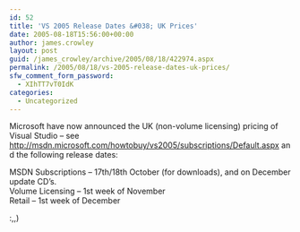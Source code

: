 ```yaml
---
id: 52
title: 'VS 2005 Release Dates &#038; UK Prices'
date: 2005-08-18T15:56:00+00:00
author: james.crowley
layout: post
guid: /james_crowley/archive/2005/08/18/422974.aspx
permalink: /2005/08/18/vs-2005-release-dates-uk-prices/
sfw_comment_form_password:
  - XIhTT7vT0IdK
categories:
  - Uncategorized
---
```

Microsoft have now announced the UK (non-volume licensing) pricing of Visual Studio &#8211; see <http://msdn.microsoft.com/howtobuy/vs2005/subscriptions/Default.aspx>&nbsp;and the following release dates:

MSDN Subscriptions &#8211; 17th/18th October (for downloads), and on December update CD&#8217;s.  
Volume Licensing &#8211; 1st week of November  
Retail &#8211; 1st week of December

:,,)